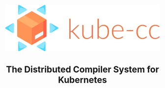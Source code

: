 ![logo](docs/media/logo.png)

<h1 align="center">The Distributed Compiler System for Kubernetes</h2>

